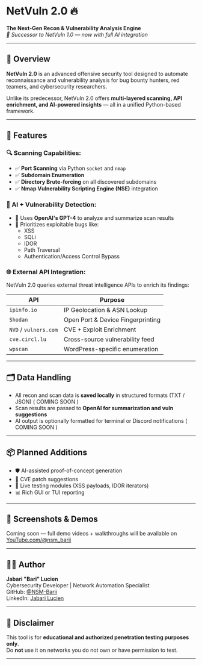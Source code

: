 # NetVuln 2.0 🔥  
**The Next-Gen Recon & Vulnerability Analysis Engine**  
_📡 Successor to NetVuln 1.0 — now with full AI integration_

---

## 🧠 Overview

**NetVuln 2.0** is an advanced offensive security tool designed to automate reconnaissance and vulnerability analysis for bug bounty hunters, red teamers, and cybersecurity researchers.

Unlike its predecessor, NetVuln 2.0 offers **multi-layered scanning, API enrichment, and AI-powered insights** — all in a unified Python-based framework.

---

## 🚀 Features

### 🔍 Scanning Capabilities:
- ✅ **Port Scanning** via Python `socket` and `nmap`
- ✅ **Subdomain Enumeration**
- ✅ **Directory Brute-forcing** on all discovered subdomains
- ✅ **Nmap Vulnerability Scripting Engine (NSE)** integration

### 🧠 AI + Vulnerability Detection:
- 🤖 Uses **OpenAI's GPT-4** to analyze and summarize scan results
- 🔎 Prioritizes exploitable bugs like:
  - XSS
  - SQLi
  - IDOR
  - Path Traversal
  - Authentication/Access Control Bypass

### 🌐 External API Integration: 
NetVuln 2.0 queries external threat intelligence APIs to enrich its findings:

| API | Purpose |
|-----|---------|
| `ipinfo.io` | IP Geolocation & ASN Lookup |
| `Shodan` | Open Port & Device Fingerprinting |
| `NVD` / `vulners.com` | CVE + Exploit Enrichment |  ( COMING SOON )  |
| `cve.circl.lu` | Cross-source vulnerability feed | ( COMING SOON )   |
| `wpscan` | WordPress-specific enumeration |        ( COMING SOON )  |

---

## 🗂️ Data Handling

- All recon and scan data is **saved locally** in structured formats (TXT / JSON)  ( COMING SOON )
- Scan results are passed to **OpenAI for summarization and vuln suggestions**
- AI output is optionally formatted for terminal or Discord notifications       ( COMING SOON )

---

## 📦 Planned Additions
- 🛡️ AI-assisted proof-of-concept generation
- 🧰 CVE patch suggestions
- 🧪 Live testing modules (XSS payloads, IDOR iterators)
- 📊 Rich GUI or TUI reporting

---

## 📸 Screenshots & Demos  
Coming soon — full demo videos + walkthroughs will be available on [YouTube.com/@nsm_barii](https://youtube.com/@nsm_barii)

---

## 👨‍💻 Author

**Jabari "Bari" Lucien**  
Cybersecurity Developer | Network Automation Specialist  
GitHub: [@NSM-Barii](https://github.com/NSM-Barii)  
LinkedIn: [Jabari Lucien](https://www.linkedin.com/in/jabari-lucien)

---

## 🛑 Disclaimer

This tool is for **educational and authorized penetration testing purposes only**.  
Do **not** use it on networks you do not own or have permission to test.

---
